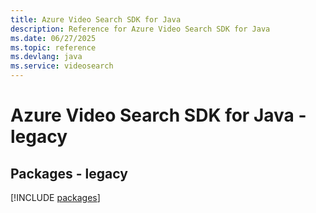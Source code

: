 ```yaml
---
title: Azure Video Search SDK for Java
description: Reference for Azure Video Search SDK for Java
ms.date: 06/27/2025
ms.topic: reference
ms.devlang: java
ms.service: videosearch
---
```

# Azure Video Search SDK for Java - legacy
## Packages - legacy
[!INCLUDE [packages](video-search-index.md)]